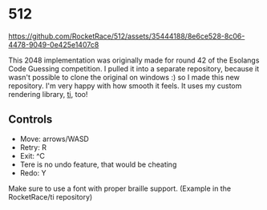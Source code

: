 # 512

https://github.com/RocketRace/512/assets/35444188/8e6ce528-8c06-4478-9049-0e425e1407c8

This 2048 implementation was originally made for round 42 of the Esolangs Code 
Guessing competition. I pulled it into a separate repository, because it wasn't 
possible to clone the original on windows :) so I made this new repository. I'm 
very happy with how smooth it feels. It uses my custom rendering library, [ti](
https://github.com/RocketRace/ti), too!

## Controls

* Move: arrows/WASD
* Retry: R
* Exit: ^C
* Tere is no undo feature, that would be cheating
* Redo: Y

Make sure to use a font with proper braille support. (Example in the RocketRace/ti repository)

